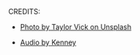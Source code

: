CREDITS:

- [Photo by Taylor Vick on Unsplash](https://unsplash.com/photos/M5tzZtFCOfs)

- [Audio by Kenney ](https://www.kenney.nl/)